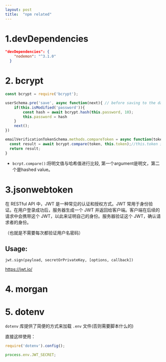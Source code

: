 ```yaml
---
layout: post
title:  "npm related"
---
```


# 1.devDependencies
```json
"devDependencies": {
    "nodemon": "^3.1.0"
  }
```


# 2. bcrypt
```javascript
const bcrypt = require('bcrypt');

userSchema.pre('save', async function(next){ // before saving to the database, the function will run first
    if(this.isModified('password')){
        const hash = await bcrypt.hash(this.password, 10);
        this.password = hash
    }
    next();
})
```

```javascript
emailVerificationTokenSchema.methods.compareToken = async function(token) {
  const result = await bcrypt.compare(token, this.token);//this.token 这个schema的里的一个属性token
  return result;
}
```
- `bcrpt.compare()`:将明文值与哈希值进行比较, 第一个argument是明文，第二个是hashed value。


# 3.jsonwebtoken
在 RESTful API 中，JWT 是一种常见的认证和授权方式。JWT 常用于身份验证。在用户登录成功后，服务器生成一个 JWT 并返回给客户端。客户端在后续的请求中会携带这个 JWT，以此来证明自己的身份。服务器验证这个 JWT，确认请求者的身份。

（也就是不需要每次都验证用户名密码）

## Usage:
`jwt.sign(payload, secretOrPrivateKey, [options, callback])`

https://jwt.io/

# 4. morgan

# 5. dotenv
`dotenv` 库提供了简便的方式来加载 `.env` 文件(否则需要脚本什么的)

直接这样使用：
```javascript
require('dotenv').config();

process.env.JWT_SECRET;
```